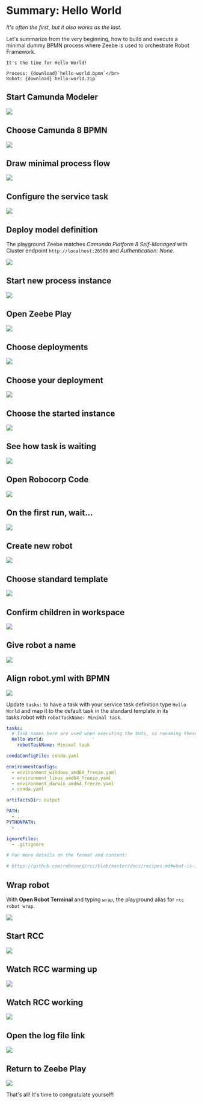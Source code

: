 # Summary: Hello World

*It's often the first, but it also works as the last.*

Let's summarize from the very beginning, how to build and execute a minimal dummy BPMN process where Zeebe is used to orchestrate Robot Framework.

```{bpmn-figure} hello-world
It's the time for Hello World!

Process: {download}`hello-world.bpmn`</br>
Robot: {download}`hello-world.zip`
```

## Start Camunda Modeler

![](../playground/desktop-modeler.png)

## Choose Camunda 8 BPMN

![](./hello-world-modeler-01.png)

## Draw minimal process flow

![](./hello-world-modeler-02.png)

## Configure the service task

![](./hello-world-modeler-03.png)

## Deploy model definition

The playground Zeebe matches *Camunda Platform 8 Self-Managed* with Cluster endpoint `http://localhost:26500` and *Authentication: None*.

![](./hello-world-modeler-04.png)

## Start new process instance

![](./hello-world-modeler-05.png)

## Open Zeebe Play

![](../playground/desktop-play.png)

## Choose deployments

![](./hello-world-play-01.png)

## Choose your deployment

![](./hello-world-play-02.png)

## Choose the started instance

![](./hello-world-play-03.png)

## See how task is waiting

![](./hello-world-play-04.png)

## Open Robocorp Code

![](../playground/desktop-code.png)

## On the first run, wait...

![](./hello-world-code-01.png)

## Create new robot

![](./hello-world-code-02.png)

## Choose standard template

![](./hello-world-code-03.png)

## Confirm children in workspace

![](./hello-world-code-04.png)

## Give robot a name

![](./hello-world-code-05.png)

## Align robot.yml with BPMN

![](./hello-world-code-06.png)

Update `tasks:` to have a task with your service task definition type `Hello World` and map it to the default task in the standard template in its tasks.robot with `robotTaskName: Minimal task`.

```yaml
tasks:
  # Task names here are used when executing the bots, so renaming these is recommended.
  Hello World:
    robotTaskName: Minimal task

condaConfigFile: conda.yaml

environmentConfigs:
  - environment_windows_amd64_freeze.yaml
  - environment_linux_amd64_freeze.yaml
  - environment_darwin_amd64_freeze.yaml
  - conda.yaml

artifactsDir: output  

PATH:
  - .
PYTHONPATH:
  - .

ignoreFiles:
  - .gitignore

# For more details on the format and content:

# https://github.com/robocorp/rcc/blob/master/docs/recipes.md#what-is-in-robotyaml
```

## Wrap robot

With **Open Robot Terminal** and typing `wrap`, the playground alias for `rcc robot wrap`.

![](./hello-world-code-07.png)

## Start RCC

![](../playground/desktop-rcc.png)

## Watch RCC warming up

![](./hello-world-rcc-01.png)

## Watch RCC working

![](./hello-world-rcc-02.png)

## Open the log file link

![](./hello-world-rcc-03.png)

## Return to Zeebe Play

![](./hello-world-play-05.png)

That's all! It's time to congratulate yourself!

